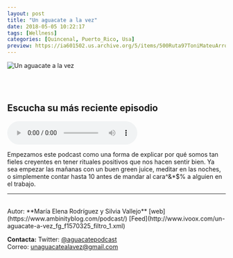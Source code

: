 ```yaml
---
layout: post
title: "Un aguacate a la vez"
date: 2018-05-05 10:22:17
tags: [Wellness]
categories: [Quincenal, Puerto_Rico, Usa]
preview: https://ia601502.us.archive.org/5/items/500Ruta97ToniMateuArrom/300Un_aguacate_a_la_vez-UnAguacateALaVez.jpg
---
```


![Un aguacate a la vez](https://ia601502.us.archive.org/5/items/500Ruta97ToniMateuArrom/500Un_aguacate_a_la_vez-UnAguacateALaVez.jpg)

<br/>
<br/>

## Escucha su más reciente episodio

<!--reproductor-feed=http://www.ivoox.com/un-aguacate-a-vez_fg_f1570325_filtro_1.xml-->
<!--reproductor-start-->
<audio id="audio" preload="auto" controls="" src="http://www.ivoox.com/episodio-14-28-cosas-aprendi-en_mf_27293788_feed_1.mp3"></audio>
<!--reproductor-end-->

Empezamos este podcast como una forma de explicar por qué somos tan fieles creyentes en tener rituales positivos que nos hacen sentir bien. Ya sea empezar las mañanas con un buen green juice, meditar en las noches, o simplemente contar hasta 10 antes de mandar al cara^&*$% a alguien en el trabajo.  

_ _ _
<br>
Autor: **María Elena Rodríguez y Silvia Vallejo**  
[web](https://www.ambinityblog.com/podcast/)  
[Feed](http://www.ivoox.com/un-aguacate-a-vez_fg_f1570325_filtro_1.xml)  



**Contacta:**
Twitter: [@aguacatepodcast](https://twitter.com/aguacatepodcast)  
Correo: [unaguacatealavez@gmail.com](mailto:unaguacatealavez@gmail.com)  
